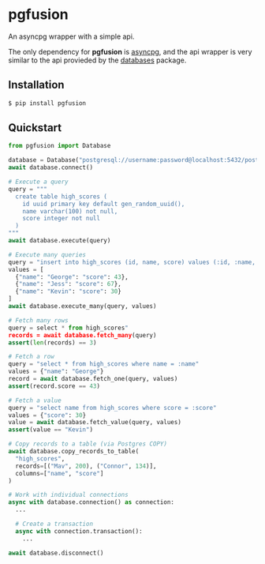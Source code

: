 # pgfusion

An asyncpg wrapper with a simple api.

The only dependency for **pgfusion** is
[asyncpg](https://github.com/MagicStack/asyncpg), and the api wrapper is very similar to
the api provieded by the [databases](https://github.com/encode/databases) package.

## Installation

```bash
$ pip install pgfusion
```

## Quickstart

```python
from pgfusion import Database

database = Database("postgresql://username:password@localhost:5432/postgres")
await database.connect()

# Execute a query
query = """
  create table high_scores (
    id uuid primary key default gen_random_uuid(),
    name varchar(100) not null,
    score integer not null
  )
"""
await database.execute(query)

# Execute many queries
query = "insert into high_scores (id, name, score) values (:id, :name, :score)"
values = [
  {"name": "George": "score": 43},
  {"name": "Jess": "score": 67},
  {"name": "Kevin": "score": 30}
]
await database.execute_many(query, values)

# Fetch many rows
query = select * from high_scores"
records = await database.fetch_many(query)
assert(len(records) == 3)

# Fetch a row
query = "select * from high_scores where name = :name"
values = {"name": "George"}
record = await database.fetch_one(query, values)
assert(record.score == 43)

# Fetch a value
query = "select name from high_scores where score = :score"
values = {"score": 30}
value = await database.fetch_value(query, values)
assert(value == "Kevin")

# Copy records to a table (via Postgres COPY)
await database.copy_records_to_table(
  "high_scores",
  records=[("Mav", 200), ("Connor", 134)],
  columns=["name", "score"]
)

# Work with individual connections
async with database.connection() as connection:
  ...

  # Create a transaction
  async with connection.transaction():
    ...

await database.disconnect()
```
